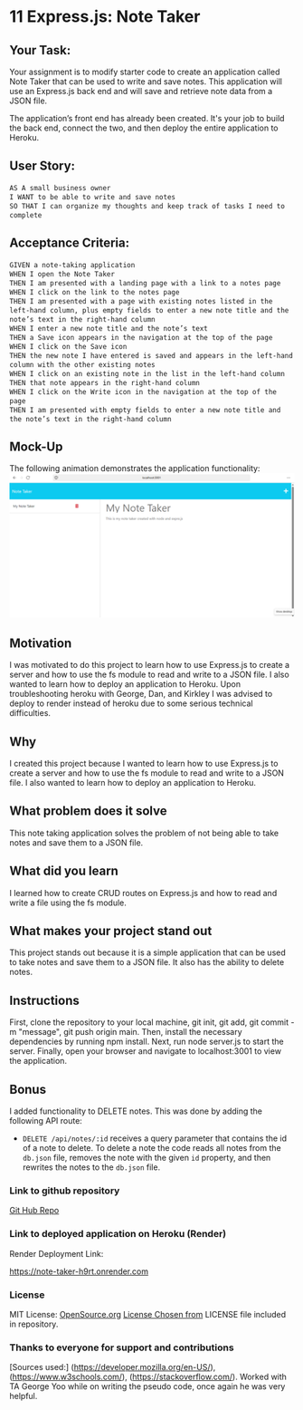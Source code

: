 # 11 Express.js: Note Taker

## Your Task:

Your assignment is to modify starter code to create an application called Note Taker that can be used to write and save notes. This application will use an Express.js back end and will save and retrieve note data from a JSON file.

The application’s front end has already been created. It's your job to build the back end, connect the two, and then deploy the entire application to Heroku.


## User Story:

```
AS A small business owner
I WANT to be able to write and save notes
SO THAT I can organize my thoughts and keep track of tasks I need to complete
```


## Acceptance Criteria:

```
GIVEN a note-taking application
WHEN I open the Note Taker
THEN I am presented with a landing page with a link to a notes page
WHEN I click on the link to the notes page
THEN I am presented with a page with existing notes listed in the left-hand column, plus empty fields to enter a new note title and the note’s text in the right-hand column
WHEN I enter a new note title and the note’s text
THEN a Save icon appears in the navigation at the top of the page
WHEN I click on the Save icon
THEN the new note I have entered is saved and appears in the left-hand column with the other existing notes
WHEN I click on an existing note in the list in the left-hand column
THEN that note appears in the right-hand column
WHEN I click on the Write icon in the navigation at the top of the page
THEN I am presented with empty fields to enter a new note title and the note’s text in the right-hand column
```

## Mock-Up

The following animation demonstrates the application functionality:
![Note Taker](./Assets/Images/mockupnotetaker.png)

## Motivation

I was motivated to do this project to learn how to use Express.js to create a server and how to use the fs module to read and write to a JSON file. I also wanted to learn how to deploy an application to Heroku. Upon troubleshooting heroku with George, Dan, and Kirkley I was advised to deploy to render instead of heroku due to some serious technical difficulties.

## Why

I created this project because I wanted to learn how to use Express.js to create a server and how to use the fs module to read and write to a JSON file. I also wanted to learn how to deploy an application to Heroku.

## What problem does it solve

This note taking application solves the problem of not being able to take notes and save them to a JSON file.

## What did you learn

I learned how to create CRUD routes on Express.js and how to read and write a file using the fs module.

## What makes your project stand out

This project stands out because it is a simple application that can be used to take notes and save them to a JSON file. It also has the ability to delete notes.

## Instructions

First, clone the repository to your local machine, git init, git add, git commit -m "message", git push origin main. Then, install the necessary dependencies by running npm install. Next, run node server.js to start the server. Finally, open your browser and navigate to localhost:3001 to view the application.

## Bonus

I added functionality to DELETE notes. This was done by adding the following API route:

* `DELETE /api/notes/:id` receives a query parameter that contains the id of a note to delete. To delete a note the code reads all notes from the `db.json` file, removes the note with the given `id` property, and then rewrites the notes to the `db.json` file.

### Link to github repository

[Git Hub Repo](https://github.com/precisecoding/Note-Taker.git)

### Link to deployed application on Heroku (Render)

Render Deployment Link:

<https://note-taker-h9rt.onrender.com>

### License

MIT License:
[OpenSource.org](https://opensource.org/licenses/MIT)
[License Chosen from](https://choosealicense.com/licenses/mit/)
LICENSE file included in repository.

### Thanks to everyone for support and contributions

[Sources used:] (https://developer.mozilla.org/en-US/), (https://www.w3schools.com/), (https://stackoverflow.com/).
Worked with TA George Yoo while on writing the pseudo code, once again he was very helpful.
